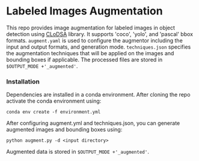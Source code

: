 # Labeled Images Augmentation

This repo provides image augmentation for labeled images 
in object detection using
[CLoDSA](https://github.com/joheras/CLoDSA) library.
It supports 'coco', 'yolo', and  'pascal' bbox formats. 
`augment.yaml` is used to configure the augmentor including 
the input and output formats, and generation mode. 
`techniques.json` specifies the augmentation techniques that 
will be applied on the images and bounding boxes if applicable.
The processed files are stored in `$OUTPUT_MODE +'_augmented'`.

### Installation
Dependencies are installed in a conda environment. After cloning
the repo activate the conda environment using:
```
conda env create -f environment.yml
```

After configuring augment.yml and techniques.json, you can generate
augmented images and bounding boxes using:
```
python augment.py -d <input directory>
``` 
Augmented data is stored in `$OUTPUT_MODE +'_augmented'`.

